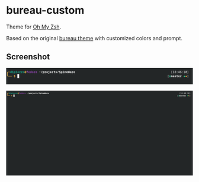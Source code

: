# bureau-custom

Theme for [Oh My Zsh](https://github.com/robbyrussell/oh-my-zsh).

Based on the original [bureau theme](https://github.com/robbyrussell/oh-my-zsh/blob/master/themes/bureau.zsh-theme) with customized colors and prompt.

## Screenshot

![Screenshot](screenshot1.png)

![Screenshot](screenshot.png)
